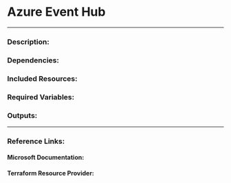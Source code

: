 # Azure Event Hub  
---  
### Description:  

### Dependencies:  

### Included Resources:  

### Required Variables:  

### Outputs:  

--- 

### Reference Links:  

####  Microsoft Documentation:  

####  Terraform Resource Provider:  
